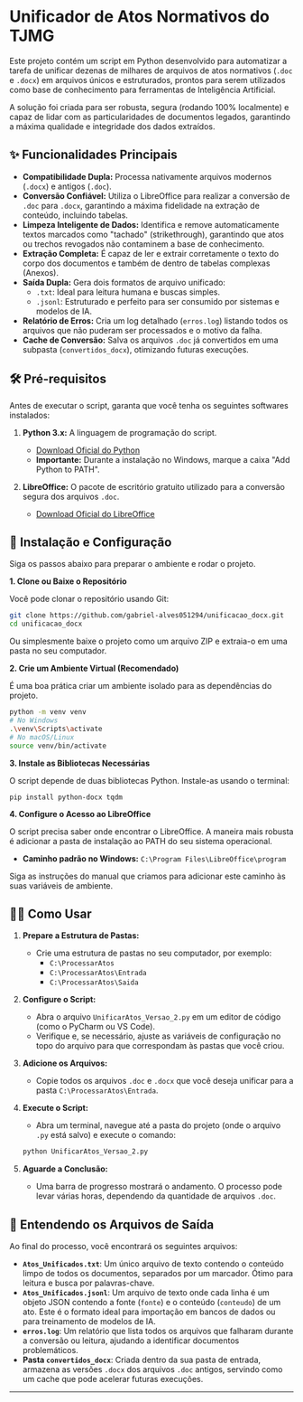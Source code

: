 # **Unificador de Atos Normativos do TJMG**

Este projeto contém um script em Python desenvolvido para automatizar a tarefa de unificar dezenas de milhares de arquivos de atos normativos (`.doc` e `.docx`) em arquivos únicos e estruturados, prontos para serem utilizados como base de conhecimento para ferramentas de Inteligência Artificial.

A solução foi criada para ser robusta, segura (rodando 100% localmente) e capaz de lidar com as particularidades de documentos legados, garantindo a máxima qualidade e integridade dos dados extraídos.

## ✨ Funcionalidades Principais

  * **Compatibilidade Dupla:** Processa nativamente arquivos modernos (`.docx`) e antigos (`.doc`).
  * **Conversão Confiável:** Utiliza o LibreOffice para realizar a conversão de `.doc` para `.docx`, garantindo a máxima fidelidade na extração de conteúdo, incluindo tabelas.
  * **Limpeza Inteligente de Dados:** Identifica e remove automaticamente textos marcados como "tachado" (strikethrough), garantindo que atos ou trechos revogados não contaminem a base de conhecimento.
  * **Extração Completa:** É capaz de ler e extrair corretamente o texto do corpo dos documentos e também de dentro de tabelas complexas (Anexos).
  * **Saída Dupla:** Gera dois formatos de arquivo unificado:
      * `.txt`: Ideal para leitura humana e buscas simples.
      * `.jsonl`: Estruturado e perfeito para ser consumido por sistemas e modelos de IA.
  * **Relatório de Erros:** Cria um log detalhado (`erros.log`) listando todos os arquivos que não puderam ser processados e o motivo da falha.
  * **Cache de Conversão:** Salva os arquivos `.doc` já convertidos em uma subpasta (`convertidos_docx`), otimizando futuras execuções.

## 🛠️ Pré-requisitos

Antes de executar o script, garanta que você tenha os seguintes softwares instalados:

1.  **Python 3.x:** A linguagem de programação do script.

      * [Download Oficial do Python](https://www.python.org/)
      * **Importante:** Durante a instalação no Windows, marque a caixa "Add Python to PATH".

2.  **LibreOffice:** O pacote de escritório gratuito utilizado para a conversão segura dos arquivos `.doc`.

      * [Download Oficial do LibreOffice](https://pt-br.libreoffice.org/baixe-ja/libreoffice-novo/)

## 🚀 Instalação e Configuração

Siga os passos abaixo para preparar o ambiente e rodar o projeto.

**1. Clone ou Baixe o Repositório**

Você pode clonar o repositório usando Git:

```bash
git clone https://github.com/gabriel-alves051294/unificacao_docx.git
cd unificacao_docx
```

Ou simplesmente baixe o projeto como um arquivo ZIP e extraia-o em uma pasta no seu computador.

**2. Crie um Ambiente Virtual (Recomendado)**

É uma boa prática criar um ambiente isolado para as dependências do projeto.

```bash
python -m venv venv
# No Windows
.\venv\Scripts\activate
# No macOS/Linux
source venv/bin/activate
```

**3. Instale as Bibliotecas Necessárias**

O script depende de duas bibliotecas Python. Instale-as usando o terminal:

```
pip install python-docx tqdm
```

**4. Configure o Acesso ao LibreOffice**

O script precisa saber onde encontrar o LibreOffice. A maneira mais robusta é adicionar a pasta de instalação ao PATH do seu sistema operacional.

  * **Caminho padrão no Windows:** `C:\Program Files\LibreOffice\program`

Siga as instruções do manual que criamos para adicionar este caminho às suas variáveis de ambiente.

## 🏃‍♂️ Como Usar

1.  **Prepare a Estrutura de Pastas:**

      * Crie uma estrutura de pastas no seu computador, por exemplo:
          * `C:\ProcessarAtos`
          * `C:\ProcessarAtos\Entrada`
          * `C:\ProcessarAtos\Saida`

2.  **Configure o Script:**

      * Abra o arquivo `UnificarAtos_Versao_2.py` em um editor de código (como o PyCharm ou VS Code).
      * Verifique e, se necessário, ajuste as variáveis de configuração no topo do arquivo para que correspondam às pastas que você criou.

3.  **Adicione os Arquivos:**

      * Copie todos os arquivos `.doc` e `.docx` que você deseja unificar para a pasta `C:\ProcessarAtos\Entrada`.

4.  **Execute o Script:**

      * Abra um terminal, navegue até a pasta do projeto (onde o arquivo `.py` está salvo) e execute o comando:

    <!-- end list -->

    ```bash
    python UnificarAtos_Versao_2.py
    ```

5.  **Aguarde a Conclusão:**

      * Uma barra de progresso mostrará o andamento. O processo pode levar várias horas, dependendo da quantidade de arquivos `.doc`.

## 📄 Entendendo os Arquivos de Saída

Ao final do processo, você encontrará os seguintes arquivos:

  * **`Atos_Unificados.txt`**: Um único arquivo de texto contendo o conteúdo limpo de todos os documentos, separados por um marcador. Ótimo para leitura e busca por palavras-chave.
  * **`Atos_Unificados.jsonl`**: Um arquivo de texto onde cada linha é um objeto JSON contendo a fonte (`fonte`) e o conteúdo (`conteudo`) de um ato. Este é o formato ideal para importação em bancos de dados ou para treinamento de modelos de IA.
  * **`erros.log`**: Um relatório que lista todos os arquivos que falharam durante a conversão ou leitura, ajudando a identificar documentos problemáticos.
  * **Pasta `convertidos_docx`**: Criada dentro da sua pasta de entrada, armazena as versões `.docx` dos arquivos `.doc` antigos, servindo como um cache que pode acelerar futuras execuções.

-----

